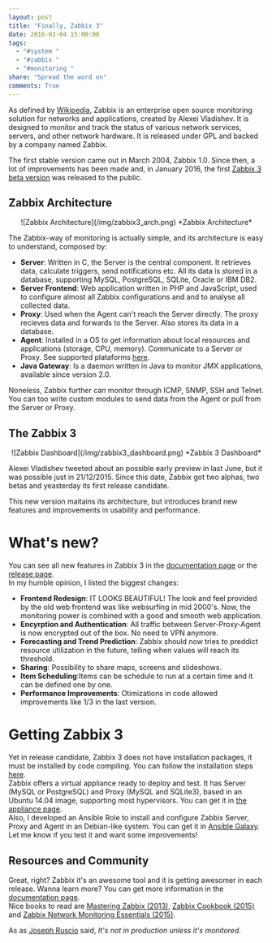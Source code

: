 ```yaml
---
layout: post
title: "Finally, Zabbix 3"
date: 2016-02-04 15:00:00
tags:
  - "#system "
  - "#zabbix "
  - "#monitoring "
share: "Spread the word on"
comments: True
---
```


As defined by [Wikipedia](https://en.wikipedia.org/wiki/Zabbix), Zabbix is an enterprise open source monitoring solution for networks and applications, created by Alexei Vladishev. It is designed to monitor and track the status of various network services, servers, and other network hardware. It is released under GPL and backed by a company named Zabbix. 

The first stable version came out in March 2004, Zabbix 1.0. Since then, a lot of improvements has been made and, in January 2016, the first [Zabbix 3 beta version](http://www.zabbix.com/rn3.0.0beta1.php) was released to the public. 

## Zabbix Architecture
<center>
![Zabbix Architecture](/img/zabbix3_arch.png)     
*Zabbix Architecture*
</center>

The Zabbix-way of monitoring is actually simple, and its architecture is easy to understand, composed by:

* **Server**: Written in C, the Server is the central component. It retrieves data, calculate triggers, send notifications etc. All its data is stored in a database, supporting MySQL, PostgreSQL, SQLite, Oracle or IBM DB2.     
* **Server Frontend**: Web application written in PHP and JavaScript, used to configure almost all Zabbix configurations and and to analyse all collected data.
* **Proxy**: Used when the Agent can't reach the Server directly. The proxy recieves data and forwards to the Server. Also stores its data in a database.     
* **Agent**: Installed in a OS to get information about local resources and applications (storage, CPU, memory). Communicate to a Server or Proxy. See supported plataforms [here](https://www.zabbix.com/documentation/3.0/manual/concepts/agent).     
* **Java Gateway**: Is a daemon written in Java to monitor JMX applications, available since version 2.0.     

Noneless, Zabbix further can monitor through ICMP, SNMP, SSH and Telnet. You can too write custom modules to send data from the Agent or pull from the Server or Proxy.

## The Zabbix 3
<center>
![Zabbix Dashboard](/img/zabbix3_dashboard.png)     
*Zabbix 3 Dashboard*
</center>

Alexei Vladishev tweeted about an possible early preview in last June, but it was possible just in 21/12/2015. Since this date, Zabbix got two alphas, two betas and yeasterday its first release candidate.

This new version maitains its architecture, but introduces brand new features and improvements in usability and performance.

# What's new?
You can see all new features in Zabbix 3 in the [documentation page](https://www.zabbix.com/documentation/3.0/manual/introduction/whatsnew300) or the [release page](http://www.zabbix.com/rn3.0.0rc1.php).     
In my humble opinion, I listed the biggest changes:

* **Frontend Redesign**: IT LOOKS BEAUTIFUL! The look and feel provided by the old web frontend was like websurfing in mid 2000's. Now, the monitoring power is combined with a good and smooth web application.     
* **Encyrption and Authentication**: All traffic between Server-Proxy-Agent is now encrypted out of the box. No need to VPN anymore.     
* **Forecasting and Trend Prediction**: Zabbix should now tries to preddict resource utilization in the future, telling when values will reach its threshold.     
* **Sharing**: Possibility to share maps, screens and slideshows.     
* **Item Scheduling**:Items can be schedule to run at a certain time and it can be defined one by one.     
* **Performance Improvements**: Otimizations in code allowed improvements like 1/3 in the last version.     

# Getting Zabbix 3
Yet in release candidate, Zabbix 3 does not have installation packages, it must be installed by code compiling. You can follow the installation steps [here](https://www.zabbix.com/documentation/3.0/manual/installation).     
Zabbix offers a virtual appliance ready to deploy and test. It has Server (MySQL or PostgreSQL) and Proxy (MySQL and SQLite3), based in an Ubuntu 14.04 image, supporting most hypervisors. You can get it in [the appliance page](https://www.zabbix.com/documentation/3.0/manual/appliance).     
Also, I developed an Ansible Role to install and configure Zabbix Server, Proxy and Agent in an Debian-like system. You can get it in [Ansible Galaxy](https://galaxy.ansible.com/jonatasbaldin/). Let me know if you test it and want some improvements!

## Resources and Community
Great, right? Zabbix it's an awesome tool and it is getting awesomer in each release. Wanna learn more? You can get more information in the [documentation page](https://www.zabbix.com/documentation/3.0/start).     
Nice books to read are [Mastering Zabbix (2013)](https://www.packtpub.com/monitor-large-information-technology-environment-by-using-zabbix/book), [Zabbix Cookbook (2015)](https://www.packtpub.com/networking-and-servers/zabbix-cookbook/book/) and [Zabbix Network Monitoring Essentials (2015)](http://www.packtpub.com/networking-and-servers/zabbix-network-monitoring-essentials/book).     

As as [Joseph Ruscio](https://speakerdeck.com/josephruscio/its-not-in-production-unless-its-monitored) said, *It's not in production unless it's monitored*.
